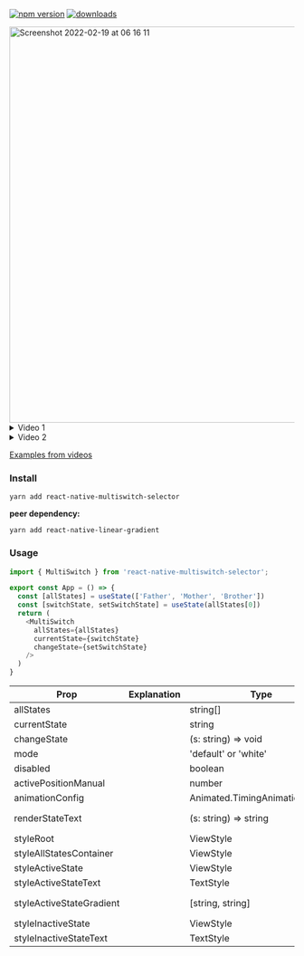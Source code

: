 [![npm version](https://badge.fury.io/js/react-native-multiswitch-selector.svg)](https://badge.fury.io/js/react-native-multiswitch-selector)
[![downloads](https://img.shields.io/npm/dm/react-native-multiswitch-selector.svg)](https://www.npmjs.com/package/react-native-multiswitch-selector)

<img height="700" alt="Screenshot 2022-02-19 at 06 16 11" src="https://user-images.githubusercontent.com/33498670/154785524-1ae481dc-c03d-4219-a47e-11a4b0629044.png">

<details>
  <summary>Video 1</summary>

  https://user-images.githubusercontent.com/33498670/154785463-2a7fd8f5-a7aa-473c-892e-6fe86ec7ca95.mov
</details>
<details>
  <summary>Video 2</summary>

  https://user-images.githubusercontent.com/33498670/154785433-86e5e46d-b69c-4239-976e-d9c53ae5ebc2.mov
</details>

[Examples from videos](https://github.com/norflin321/react-native-multiswitch-selector/blob/main/example/src/App.tsx)

### Install
```Shell
yarn add react-native-multiswitch-selector
```
**peer dependency:**
```Shell
yarn add react-native-linear-gradient
```

### Usage
```js
import { MultiSwitch } from 'react-native-multiswitch-selector';

export const App = () => {
  const [allStates] = useState(['Father', 'Mother', 'Brother'])
  const [switchState, setSwitchState] = useState(allStates[0])
  return (
    <MultiSwitch
      allStates={allStates}
      currentState={switchState}
      changeState={setSwitchState}
    />
  )
}
```

| Prop                     | Explanation                             | Type                           | Default                | Required |
| ------------------------ | --------------------------------------- | ------------------------------ | ---------------------- | -------- |
| allStates                |                                         | string[]                       |                        | true     |
| currentState             |                                         | string                         |                        | true     |
| changeState              |                                         | (s: string) => void            |                        | true     |
| mode                     |                                         | 'default' or 'white'           | 'default'              | false    |
| disabled                 |                                         | boolean                        | false                  | false    |
| activePositionManual     |                                         | number                         | undefined              | false    |
| animationConfig          |                                         | Animated.TimingAnimationConfig |                        | false    |
| renderStateText          |                                         | (s: string) => string          | (s: string) => s       | false    |
| styleRoot                |                                         | ViewStyle                      | {}                     | false    |
| styleAllStatesContainer  |                                         | ViewStyle                      | {}                     | false    |
| styleActiveState         |                                         | ViewStyle                      | {}                     | false    |
| styleActiveStateText     |                                         | TextStyle                      | {}                     | false    |
| styleActiveStateGradient |                                         | [string, string]               | ['#81cf34', '#619c27'] | false    |
| styleInactiveState       |                                         | ViewStyle                      | {}                     | false    |
| styleInactiveStateText   |                                         | TextStyle                      | {}                     | false    |
